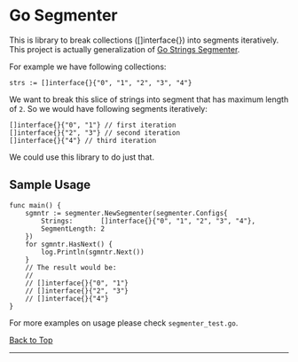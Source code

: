 # Go Segmenter

This is library to break collections ([]interface{}) into segments iteratively. This project is actually generalization of [Go Strings Segmenter](https://github.com/riandyrn/go-strings-segmenter).

For example we have following collections:

```golang
strs := []interface{}{"0", "1", "2", "3", "4"}
```

We want to break this slice of strings into segment that has maximum length of `2`. So we would have following segments iteratively:

```golang
[]interface{}{"0", "1"} // first iteration
[]interface{}{"2", "3"} // second iteration
[]interface{}{"4"} // third iteration
```

We could use this library to do just that.

## Sample Usage

```golang
func main() {
    sgmntr := segmenter.NewSegmenter(segmenter.Configs{
        Strings:       []interface{}{"0", "1", "2", "3", "4"},
        SegmentLength: 2
    })
    for sgmntr.HasNext() {
        log.Println(sgmntr.Next())
    }
    // The result would be:
    //
    // []interface{}{"0", "1"}
    // []interface{}{"2", "3"}
    // []interface{}{"4"}
}
```

For more examples on usage please check `segmenter_test.go`.

[Back to Top](#go-strings-segmenter)

---
